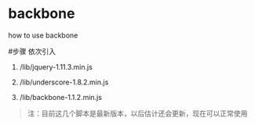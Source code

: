 # backbone
how to use backbone

#步骤
依次引入

1. /lib/jquery-1.11.3.min.js

2. /lib/underscore-1.8.2.min.js

3. /lib/backbone-1.1.2.min.js

> 注：目前这几个脚本是最新版本，以后估计还会更新，现在可以正常使用
